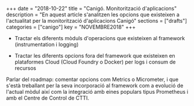 +++
date        = "2018-10-22"
title       = "Canigó. Monitorització d'aplicacions"
description = "En aquest article s'analitzen les opcions que existeixen a l'actualitat per la monitorització d'aplicacions Canigó"
sections    = ["drafts"]
categories  = ["canigo"]
key         = "NOVEMBRE2018"
+++

- Tractar els diferents mòduls d'operacions que existeixen al framework (instrumentation i logging)

- Tractar les diferents opcions fora del framework que existeixen en plataformes Cloud (Cloud Foundry o Docker) per logs i consum de recursos

Parlar del roadmap: comentar opcions com Metrics o Micrometer, i que s'està treballant per la seva incorporació al framework com a evolució de l'actual mòdul així com la integració amb eines populars tipus Prometheus i amb el Centre de Control de CTTI.
